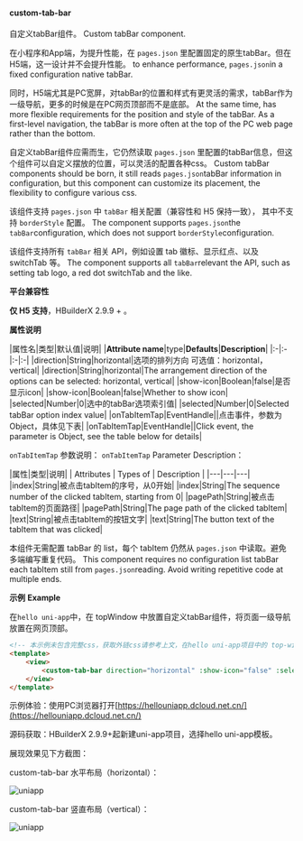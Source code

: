 #### custom-tab-bar

自定义tabBar组件。
Custom tabBar component.

在小程序和App端，为提升性能，在 `pages.json` 里配置固定的原生tabBar。但在H5端，这一设计并不会提升性能。
 to enhance performance, `pages.json`in a fixed configuration native tabBar. 

同时，H5端尤其是PC宽屏，对tabBar的位置和样式有更灵活的需求，tabBar作为一级导航，更多的时候是在PC网页顶部而不是底部。
At the same time,  has more flexible requirements for the position and style of the tabBar. As a first-level navigation, the tabBar is more often at the top of the PC web page rather than the bottom.

自定义tabBar组件应需而生，它仍然读取 `pages.json` 里配置的tabBar信息，但这个组件可以自定义摆放的位置，可以灵活的配置各种css。
Custom tabBar components should be born, it still reads `pages.json`tabBar information in configuration, but this component can customize its placement, the flexibility to configure various css.

该组件支持 ``pages.json`` 中 ``tabBar`` 相关配置（兼容性和 H5 保持一致）， 其中不支持 ``borderStyle`` 配置。
The component supports `pages.json`the `tabBar`configuration, which does not support `borderStyle`configuration.

该组件支持所有 ``tabBar`` 相关 API，例如设置 tab 徽标、显示红点、以及 switchTab 等。
The component supports all `tabBar`relevant the API, such as setting tab logo, a red dot switchTab and the like.

**平台兼容性**

__仅 H5 支持__，HBuilderX 2.9.9 + 。

**属性说明**

|属性名|类型|默认值|说明|
|**Attribute name**|type|**Defaults**|**Description**|
|:-|:-|:-|:-|
|direction|String|horizontal|选项的排列方向 可选值：horizontal，vertical|
|direction|String|horizontal|The arrangement direction of the options can be selected: horizontal, vertical|
|show-icon|Boolean|false|是否显示icon|
|show-icon|Boolean|false|Whether to show icon|
|selected|Number|0|选中的tabBar选项索引值|
|selected|Number|0|Selected tabBar option index value|
|onTabItemTap|EventHandle||点击事件，参数为Object，具体见下表|
|onTabItemTap|EventHandle||Click event, the parameter is Object, see the table below for details|

``onTabItemTap`` 参数说明：
``onTabItemTap`` Parameter Description：

|属性|类型|说明|
| Attributes | Types of | Description                                                 |
|---|---|---|
|index|String|被点击tabItem的序号，从0开始|
|index|String|The sequence number of the clicked tabItem, starting from 0|
|pagePath|String|被点击tabItem的页面路径|
|pagePath|String|The page path of the clicked tabItem|
|text|String|被点击tabItem的按钮文字|
|text|String|The button text of the tabItem that was clicked|

本组件无需配置 tabBar 的 list，每个 tabItem 仍然从 `pages.json` 中读取。避免多端编写重复代码。
This component requires no configuration list tabBar each tabItem still from `pages.json`reading. Avoid writing repetitive code at multiple ends.

**示例**
**Example**

在`hello uni-app`中，在 topWindow 中放置自定义tabBar组件，将页面一级导航放置在网页顶部。

```html
<!-- 本示例未包含完整css，获取外链css请参考上文，在hello uni-app项目中的 top-window 查看 -->
<template>
    <view>
        <custom-tab-bar direction="horizontal" :show-icon="false" :selected="selected" @onTabItemTap="onTabItemTap" />
    </view>
</template>
```

示例体验：使用PC浏览器打开[https://hellouniapp.dcloud.net.cn/](https://hellouniapp.dcloud.net.cn/)

源码获取：HBuilderX 2.9.9+起新建uni-app项目，选择hello uni-app模板。

展现效果见下方截图：

custom-tab-bar 水平布局（horizontal）：

![uniapp](https://bjetxgzv.cdn.bspapp.com/VKCEYUGU-dc-site/5dc930c0-2580-11eb-8a36-ebb87efcf8c0.png)

custom-tab-bar 竖直布局（vertical）：

![uniapp](https://bjetxgzv.cdn.bspapp.com/VKCEYUGU-dc-site/b3b68450-2595-11eb-880a-0db19f4f74bb.png)
